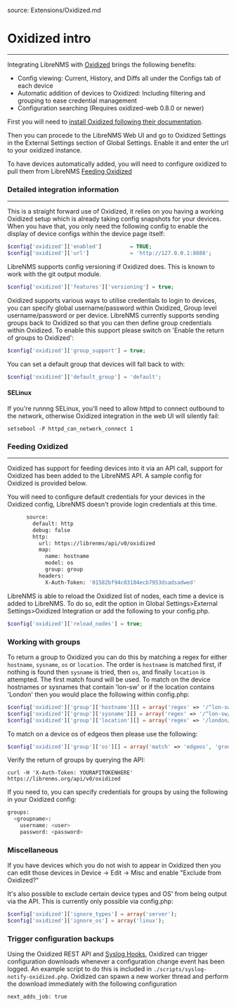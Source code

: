 source: Extensions/Oxidized.md

# Oxidized intro
---
Integrating LibreNMS with [Oxidized](https://github.com/ytti/oxidized-web) brings the following benefits:

  - Config viewing: Current, History, and Diffs all under the Configs tab of each device
  - Automatic addition of devices to Oxidized: Including filtering and grouping to ease credential management
  - Configuration searching (Requires oxidized-web 0.8.0 or newer)

First you will need to [install Oxidized following their documentation](https://github.com/ytti/oxidized#installation).

Then you can procede to the LibreNMS Web UI and go to Oxidized Settings in the External Settings section of Global Settings. Enable it and enter the url to your oxidized instance.

To have devices automatically added, you will need to configure oxidized to pull them from LibreNMS [Feeding Oxidized](#feeding-oxidized)

### Detailed integration information
---

This is a straight forward use of Oxidized, it relies on you having a working Oxidized setup which is already taking config snapshots for your devices.
When you have that, you only need the following config to enable the display of device configs within the device page itself:

```php
$config['oxidized']['enabled']         = TRUE;
$config['oxidized']['url']             = 'http://127.0.0.1:8888';
```

LibreNMS supports config versioning if Oxidized does.  This is known to work with the git output module.
```php
$config['oxidized']['features']['versioning'] = true;
```

Oxidized supports various ways to utilise credentials to login to devices, you can specify global username/password within Oxidized, Group level username/password or per device.
LibreNMS currently supports sending groups back to Oxidized so that you can then define group credentials within Oxidized. To enable this support please switch on 'Enable the return of groups to Oxidized':

```php
$config['oxidized']['group_support'] = true;
```

You can set a default group that devices will fall back to with:

```php
$config['oxidized']['default_group'] = 'default';
```

#### SELinux
If you're runnng SELinux, you'll need to allow httpd to connect outbound to the network, otherwise Oxidized integration in the web UI will silently fail:

```
setsebool -P httpd_can_network_connect 1
```

### Feeding Oxidized
----

Oxidized has support for feeding devices into it via an API call, support for Oxidized has been added to the LibreNMS API. A sample config for Oxidized is provided below.

You will need to configure default credentials for your devices in the Oxidized config, LibreNMS doesn't provide login credentials at this time.

```bash
      source:
        default: http
        debug: false
        http:
          url: https://librenms/api/v0/oxidized
          map:
            name: hostname
            model: os
            group: group
          headers:
            X-Auth-Token: '01582bf94c03104ecb7953dsadsadwed'
```

LibreNMS is able to reload the Oxidized list of nodes, each time a device is added to LibreNMS.
To do so, edit the option in Global Settings>External Settings>Oxidized Integration or add the following to your config.php.

```php
$config['oxidized']['reload_nodes'] = true;

```

### Working with groups

To return a group to Oxidized you can do this by matching a regex for either `hostname`, `sysname`, `os` or `location`. The order is `hostname` is matched first, if nothing is found then `sysname` is tried, then `os`, and finally `location` is attempted.
The first match found will be used. To match on the device hostnames or sysnames that contain 'lon-sw' or if the location contains 'London' then you would place the following within config.php:

```php
$config['oxidized']['group']['hostname'][] = array('regex' => '/^lon-sw/', 'group' => 'london-switches');
$config['oxidized']['group']['sysname'][] = array('regex' => '/^lon-sw/', 'group' => 'london-switches');
$config['oxidized']['group']['location'][] = array('regex' => '/london/', 'group' => 'london-switches');
```

To match on a device os of edgeos then please use the following:

```php
$config['oxidized']['group']['os'][] = array('match' => 'edgeos', 'group' => 'wireless');
```

Verify the return of groups by querying the API:

```
curl -H 'X-Auth-Token: YOURAPITOKENHERE' https://librenms.org/api/v0/oxidized				
```

If you need to, you can specify credentials for groups by using the following in your Oxidized config:

```bash
groups:
  <groupname>:
    username: <user>
    password: <password>
```

### Miscellaneous

If you have devices which you do not wish to appear in Oxidized then you can edit those devices in Device -> Edit -> Misc and enable "Exclude from Oxidized?"

It's also possible to exclude certain device types and OS' from being output via the API. This is currently only possible via config.php:

```php
$config['oxidized']['ignore_types'] = array('server');
$config['oxidized']['ignore_os'] = array('linux');
```

### Trigger configuration backups

Using the Oxidized REST API and [Syslog Hooks](/Extensions/Syslog/#external-hooks), Oxidized can trigger configuration downloads whenever a configuration change event has been logged. An example script to do this is included in `./scripts/syslog-notify-oxidized.php`. Oxidized can spawn a new worker thread and perform the download immediately with the following configuration

```bash
next_adds_job: true
```
